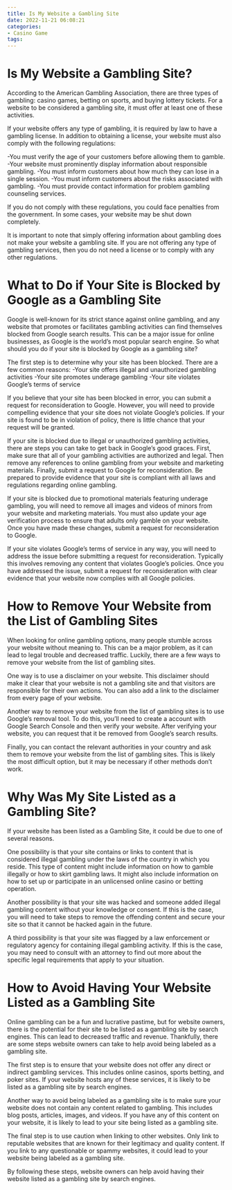 ```yaml
---
title: Is My Website a Gambling Site 
date: 2022-11-21 06:08:21
categories:
- Casino Game
tags:
---
```



#  Is My Website a Gambling Site? 

According to the American Gambling Association, there are three types of gambling: casino games, betting on sports, and buying lottery tickets. For a website to be considered a gambling site, it must offer at least one of these activities.

If your website offers any type of gambling, it is required by law to have a gambling license. In addition to obtaining a license, your website must also comply with the following regulations:

-You must verify the age of your customers before allowing them to gamble.
-Your website must prominently display information about responsible gambling.
-You must inform customers about how much they can lose in a single session.
-You must inform customers about the risks associated with gambling.
-You must provide contact information for problem gambling counseling services.

If you do not comply with these regulations, you could face penalties from the government. In some cases, your website may be shut down completely.

It is important to note that simply offering information about gambling does not make your website a gambling site. If you are not offering any type of gambling services, then you do not need a license or to comply with any other regulations.

#  What to Do if Your Site is Blocked by Google as a Gambling Site 

Google is well-known for its strict stance against online gambling, and any website that promotes or facilitates gambling activities can find themselves blocked from Google search results. This can be a major issue for online businesses, as Google is the world’s most popular search engine. So what should you do if your site is blocked by Google as a gambling site?

The first step is to determine why your site has been blocked. There are a few common reasons: 
-Your site offers illegal and unauthorized gambling activities 
-Your site promotes underage gambling 
-Your site violates Google’s terms of service

If you believe that your site has been blocked in error, you can submit a request for reconsideration to Google. However, you will need to provide compelling evidence that your site does not violate Google’s policies. If your site is found to be in violation of policy, there is little chance that your request will be granted.

If your site is blocked due to illegal or unauthorized gambling activities, there are steps you can take to get back in Google’s good graces. First, make sure that all of your gambling activities are authorized and legal. Then remove any references to online gambling from your website and marketing materials. Finally, submit a request to Google for reconsideration. Be prepared to provide evidence that your site is compliant with all laws and regulations regarding online gambling.

If your site is blocked due to promotional materials featuring underage gambling, you will need to remove all images and videos of minors from your website and marketing materials. You must also update your age verification process to ensure that adults only gamble on your website. Once you have made these changes, submit a request for reconsideration to Google.

If your site violates Google’s terms of service in any way, you will need to address the issue before submitting a request for reconsideration. Typically this involves removing any content that violates Google’s policies. Once you have addressed the issue, submit a request for reconsideration with clear evidence that your website now complies with all Google policies.

#  How to Remove Your Website from the List of Gambling Sites

When looking for online gambling options, many people stumble across your website without meaning to. This can be a major problem, as it can lead to legal trouble and decreased traffic. Luckily, there are a few ways to remove your website from the list of gambling sites.

One way is to use a disclaimer on your website. This disclaimer should make it clear that your website is not a gambling site and that visitors are responsible for their own actions. You can also add a link to the disclaimer from every page of your website.

Another way to remove your website from the list of gambling sites is to use Google’s removal tool. To do this, you’ll need to create a account with Google Search Console and then verify your website. After verifying your website, you can request that it be removed from Google’s search results.

Finally, you can contact the relevant authorities in your country and ask them to remove your website from the list of gambling sites. This is likely the most difficult option, but it may be necessary if other methods don’t work.

#  Why Was My Site Listed as a Gambling Site? 

If your website has been listed as a Gambling Site, it could be due to one of several reasons.

One possibility is that your site contains or links to content that is considered illegal gambling under the laws of the country in which you reside. This type of content might include information on how to gamble illegally or how to skirt gambling laws. It might also include information on how to set up or participate in an unlicensed online casino or betting operation.

Another possibility is that your site was hacked and someone added illegal gambling content without your knowledge or consent. If this is the case, you will need to take steps to remove the offending content and secure your site so that it cannot be hacked again in the future.

A third possibility is that your site was flagged by a law enforcement or regulatory agency for containing illegal gambling activity. If this is the case, you may need to consult with an attorney to find out more about the specific legal requirements that apply to your situation.

#  How to Avoid Having Your Website Listed as a Gambling Site

Online gambling can be a fun and lucrative pastime, but for website owners, there is the potential for their site to be listed as a gambling site by search engines. This can lead to decreased traffic and revenue. Thankfully, there are some steps website owners can take to help avoid being labeled as a gambling site.

The first step is to ensure that your website does not offer any direct or indirect gambling services. This includes online casinos, sports betting, and poker sites. If your website hosts any of these services, it is likely to be listed as a gambling site by search engines.

Another way to avoid being labeled as a gambling site is to make sure your website does not contain any content related to gambling. This includes blog posts, articles, images, and videos. If you have any of this content on your website, it is likely to lead to your site being listed as a gambling site.

The final step is to use caution when linking to other websites. Only link to reputable websites that are known for their legitimacy and quality content. If you link to any questionable or spammy websites, it could lead to your website being labeled as a gambling site.

By following these steps, website owners can help avoid having their website listed as a gambling site by search engines.